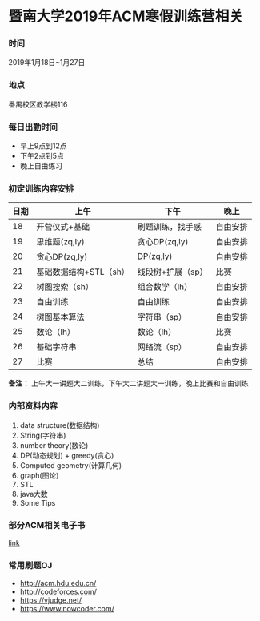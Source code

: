 # 暨南大学2019年ACM寒假训练营相关

### 时间
2019年1月18日~1月27日

### 地点
番禺校区教学楼116

### 每日出勤时间
- 早上9点到12点
- 下午2点到5点
- 晚上自由练习

### 初定训练内容安排
日期 | 上午 | 下午 | 晚上
-- | -- | -- | --
18 | 开营仪式+基础 | 刷题训练，找手感 | 自由安排
19 | 思维题(zq,ly) | 贪心DP(zq,ly) | 自由安排
20 | 贪心DP(zq,ly) | DP(zq,ly) | 自由安排
21 | 基础数据结构+STL（sh） | 线段树+扩展（sp） | 比赛
22 | 树图搜索（sh）| 组合数学（lh）| 自由安排
23 | 自由训练 | 自由训练 | 自由安排
24 | 树图基本算法 | 字符串（sp）| 自由安排
25 | 数论（lh）| 数论（lh）| 比赛
26 | 基础字符串 | 网络流（sp）| 自由安排
27 | 比赛 | 总结 | 自由安排

**备注：** 上午大一讲题大二训练，下午大二讲题大一训练，晚上比赛和自由训练			

### 内部资料内容
1. data structure(数据结构)
2. String(字符串)
3. number theory(数论)
4. DP(动态规划) + greedy(贪心)
5. Computed geometry(计算几何)
6. graph(图论)
7. STL
8. java大数
9. Some Tips

### 部分ACM相关电子书
[link](https://github.com/jsphLim/ACM_Tutorial)

### 常用刷题OJ
- http://acm.hdu.edu.cn/
- http://codeforces.com/
- https://vjudge.net/
- https://www.nowcoder.com/
